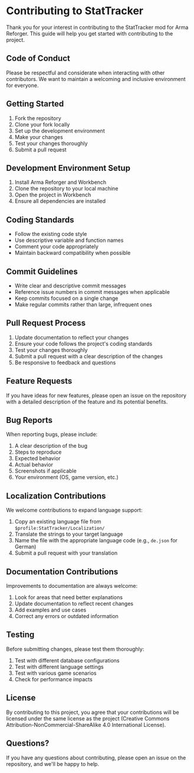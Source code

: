 # Contributing to StatTracker

Thank you for your interest in contributing to the StatTracker mod for Arma Reforger. This guide will help you get started with contributing to the project.

## Code of Conduct

Please be respectful and considerate when interacting with other contributors. We want to maintain a welcoming and inclusive environment for everyone.

## Getting Started

1. Fork the repository
2. Clone your fork locally
3. Set up the development environment
4. Make your changes
5. Test your changes thoroughly
6. Submit a pull request

## Development Environment Setup

1. Install Arma Reforger and Workbench
2. Clone the repository to your local machine
3. Open the project in Workbench
4. Ensure all dependencies are installed

## Coding Standards

- Follow the existing code style
- Use descriptive variable and function names
- Comment your code appropriately
- Maintain backward compatibility when possible

## Commit Guidelines

- Write clear and descriptive commit messages
- Reference issue numbers in commit messages when applicable
- Keep commits focused on a single change
- Make regular commits rather than large, infrequent ones

## Pull Request Process

1. Update documentation to reflect your changes
2. Ensure your code follows the project's coding standards
3. Test your changes thoroughly
4. Submit a pull request with a clear description of the changes
5. Be responsive to feedback and questions

## Feature Requests

If you have ideas for new features, please open an issue on the repository with a detailed description of the feature and its potential benefits.

## Bug Reports

When reporting bugs, please include:

1. A clear description of the bug
2. Steps to reproduce
3. Expected behavior
4. Actual behavior
5. Screenshots if applicable
6. Your environment (OS, game version, etc.)

## Localization Contributions

We welcome contributions to expand language support:

1. Copy an existing language file from `$profile:StatTracker/Localization/`
2. Translate the strings to your target language
3. Name the file with the appropriate language code (e.g., `de.json` for German)
4. Submit a pull request with your translation

## Documentation Contributions

Improvements to documentation are always welcome:

1. Look for areas that need better explanations
2. Update documentation to reflect recent changes
3. Add examples and use cases
4. Correct any errors or outdated information

## Testing

Before submitting changes, please test them thoroughly:

1. Test with different database configurations
2. Test with different language settings
3. Test with various game scenarios
4. Check for performance impacts

## License

By contributing to this project, you agree that your contributions will be licensed under the same license as the project (Creative Commons Attribution-NonCommercial-ShareAlike 4.0 International License).

## Questions?

If you have any questions about contributing, please open an issue on the repository, and we'll be happy to help. 